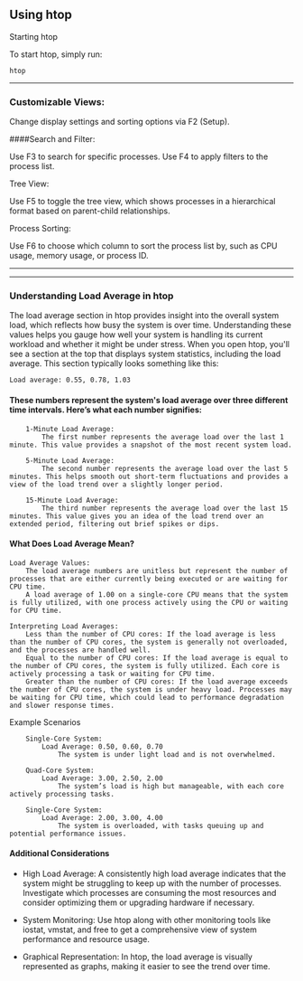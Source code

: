 ## Using htop



Starting htop

To start htop, simply run:


```
htop
```
---

### Customizable Views:

Change display settings and sorting options via F2 (Setup).

####Search and Filter:

Use F3 to search for specific processes.
Use F4 to apply filters to the process list.

Tree View:

Use F5 to toggle the tree view, which shows processes in a hierarchical format based on parent-child relationships.

Process Sorting:

Use F6 to choose which column to sort the process list by, such as CPU usage, memory usage, or process ID.


---
---

### Understanding Load Average in htop

The load average section in htop provides insight into the overall system load, which reflects how busy the system is over time. Understanding these values helps you gauge how well your system is handling its current workload and whether it might be under stress.
When you open htop, you'll see a section at the top that displays system statistics, including the load average. This section typically looks something like this:

```
Load average: 0.55, 0.78, 1.03
```

#### These numbers represent the system's load average over three different time intervals. Here’s what each number signifies:


```
    1-Minute Load Average:
        The first number represents the average load over the last 1 minute. This value provides a snapshot of the most recent system load.

    5-Minute Load Average:
        The second number represents the average load over the last 5 minutes. This helps smooth out short-term fluctuations and provides a view of the load trend over a slightly longer period.

    15-Minute Load Average:
        The third number represents the average load over the last 15 minutes. This value gives you an idea of the load trend over an extended period, filtering out brief spikes or dips.
```

#### What Does Load Average Mean?

    Load Average Values:
        The load average numbers are unitless but represent the number of processes that are either currently being executed or are waiting for CPU time.
        A load average of 1.00 on a single-core CPU means that the system is fully utilized, with one process actively using the CPU or waiting for CPU time.

    Interpreting Load Averages:
        Less than the number of CPU cores: If the load average is less than the number of CPU cores, the system is generally not overloaded, and the processes are handled well.
        Equal to the number of CPU cores: If the load average is equal to the number of CPU cores, the system is fully utilized. Each core is actively processing a task or waiting for CPU time.
        Greater than the number of CPU cores: If the load average exceeds the number of CPU cores, the system is under heavy load. Processes may be waiting for CPU time, which could lead to performance degradation and slower response times.

Example Scenarios



```
    Single-Core System:
        Load Average: 0.50, 0.60, 0.70
            The system is under light load and is not overwhelmed.

    Quad-Core System:
        Load Average: 3.00, 2.50, 2.00
            The system’s load is high but manageable, with each core actively processing tasks.

    Single-Core System:
        Load Average: 2.00, 3.00, 4.00
            The system is overloaded, with tasks queuing up and potential performance issues.

```

#### Additional Considerations

- High Load Average: A consistently high load average indicates that the system might be struggling to keep up with the number of processes. Investigate which processes are consuming the most resources and consider optimizing them or upgrading hardware if necessary.

- System Monitoring: Use htop along with other monitoring tools like iostat, vmstat, and free to get a comprehensive view of system performance and resource usage.

- Graphical Representation: In htop, the load average is visually represented as graphs, making it easier to see the trend over time.

